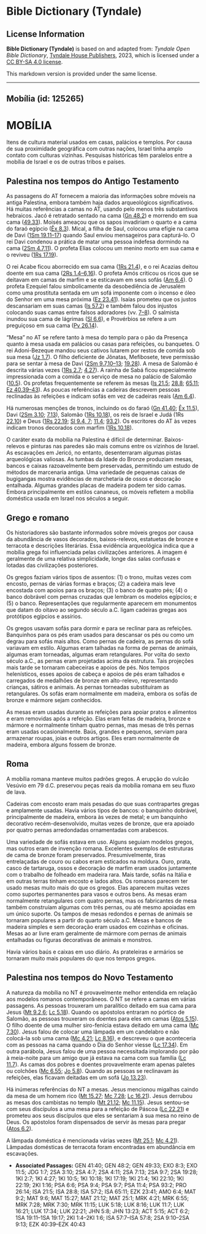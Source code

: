 # Bible Dictionary (Tyndale)

## License Information

**Bible Dictionary (Tyndale)** is based on and adapted from: _Tyndale Open Bible Dictionary_, [Tyndale House Publishers](https://tyndaleopenresources.com/), 2023, which is licensed under a [CC BY-SA 4.0 license](https://creativecommons.org/licenses/by-sa/4.0/legalcode.en).

This markdown version is provided under the same license.



--------------------------------

## Mobília (id: 125265)

MOBÍLIA
=======

Itens de cultura material usados em casas, palácios e templos. Por causa de sua proximidade geográfica com outras nações, Israel tinha amplo contato com culturas vizinhas. Pesquisas históricas têm paralelos entre a mobília de Israel e os de outras tribos e países.

Palestina nos tempos do Antigo Testamento
-----------------------------------------

As passagens do AT fornecem a maioria das informações sobre móveis na antiga Palestina, embora também haja dados arqueológicos significativos. Há muitas referências a camas no AT, usando pelo menos três substantivos hebraicos. Jacó é retratado sentado na cama ([Gn 48\.2](https://ref.ly/Gen48:2)) e morrendo em sua cama ([49\.33](https://ref.ly/Gen49:33)). Moisés ameaçou que os sapos invadiriam o quarto e a cama do faraó egípcio ([Êx 8\.3](https://ref.ly/Exod8:3)). Mical, a filha de Saul, colocou uma efígie na cama de Davi ([1Sm 19\.11–17](https://ref.ly/1Sam19:11-1Sam19:17)) quando Saul enviou mensageiros para capturá\-lo. O rei Davi condenou a prática de matar uma pessoa indefesa dormindo na cama ([2Sm 4\.7,11](https://ref.ly/2Sam4:7)). O profeta Elias colocou um menino morto em sua cama e o reviveu ([1Rs 17\.19](https://ref.ly/1Kgs17:19)).

O rei Acabe ficou aborrecido em sua cama ([1Rs 21\.4](https://ref.ly/1Kgs21:4)), e o rei Acazias deitou doente em sua cama ([2Rs 1\.4–6,16](https://ref.ly/2Kgs1:4-2Kgs1:6)). O profeta Amós criticou os ricos que se deitavam em camas de marfim e se esticavam em seus sofás ([Am 6\.4](https://ref.ly/Amos6:4)). O profeta Ezequiel falou simbolicamente da desobediência de Jerusalém como uma prostituta sentada em um sofá imponente com o incenso e óleo do Senhor em uma mesa próxima ([Ez 23\.41](https://ref.ly/Ezek23:41)). Isaías prometeu que os justos descansariam em suas camas ([Is 57\.2](https://ref.ly/Isa57:2)) e também falou dos injustos colocando suas camas entre falsos adoradores (vv. [7–8](https://ref.ly/Isa57:7-Isa57:8)). O salmista inundou sua cama de lágrimas ([Sl 6\.6](https://ref.ly/Ps6:6)), e Provérbios se refere a um preguiçoso em sua cama ([Pv 26\.14](https://ref.ly/Prov26:14)).

“Mesa” no AT se refere tanto à mesa do templo para o pão da Presença quanto à mesa usada em palácios ou casas para refeições, ou banquetes. O rei Adoni\-Bezeque mandou seus cativos lutarem por restos de comida sob sua mesa ([Jz 1\.7](https://ref.ly/Judg1:7)). O filho deficiente de Jônatas, Mefibosete, teve permissão para se sentar à mesa de Davi ([2Sm 9\.7,10–13](https://ref.ly/2Sam9:7); [19\.28](https://ref.ly/2Sam19:28)). A mesa de Salomão é descrita várias vezes ([1Rs 2\.7](https://ref.ly/1Kgs2:7); [4\.27](https://ref.ly/1Kgs4:27)). A rainha de Sabá ficou especialmente impressionada com a comida e o serviço de mesa no palácio de Salomão ([10\.5](https://ref.ly/1Kgs10:5)). Os profetas frequentemente se referem às mesas ([Is 21\.5](https://ref.ly/Isa21:5); [28\.8](https://ref.ly/Isa28:8); [65\.11](https://ref.ly/Isa65:11); [Ez 40\.39–43](https://ref.ly/Ezek40:39-Ezek40:43)). As poucas referências a cadeiras descrevem pessoas reclinadas às refeições e indicam sofás em vez de cadeiras reais ([Am 6\.4](https://ref.ly/Amos6:4)).

Há numerosas menções de tronos, incluindo os do faraó ([Gn 41\.40](https://ref.ly/Gen41:40); [Êx 11\.5](https://ref.ly/Exod11:5)), Davi ([2Sm 3\.10](https://ref.ly/2Sam3:10); [7\.13](https://ref.ly/2Sam7:13)), Salomão ([1Rs 10\.18](https://ref.ly/1Kgs10:18)), os reis de Israel e Judá (1Rs [22\.10](https://ref.ly/1Kgs22:10)) e Deus ([1Rs 22\.19](https://ref.ly/1Kgs22:19); [Sl 9\.4, 7](https://ref.ly/Ps9:4); [11\.4](https://ref.ly/Ps11:4); [93\.2](https://ref.ly/Ps93:2)). Os escritores do AT às vezes indicam tronos decorados com marfim ([1Rs 10\.18](https://ref.ly/1Kgs10:18)).

O caráter exato da mobília na Palestina é difícil de determinar. Baixos\-relevos e pinturas nas paredes são mais comuns entre os vizinhos de Israel. As escavações em Jericó, no entanto, desenterraram algumas pistas arqueológicas valiosas. As tumbas da Idade do Bronze produziam mesas, bancos e caixas razoavelmente bem preservadas, permitindo um estudo de métodos de marcenaria antiga. Uma variedade de pequenas caixas de bugigangas mostra evidências de marchetaria de ossos e decoração entalhada. Algumas grandes placas de madeira podem ter sido camas. Embora principalmente em estilos cananeus, os móveis refletem a mobília doméstica usada em Israel nos séculos a seguir.

Grego e romano
--------------

Os historiadores são bastante informados sobre móveis gregos por causa da abundância de vasos decorados, baixos\-relevos, estatuetas de bronze e terracota e descrições literárias. Essa evidência arqueológica indica que a mobília grega foi influenciada pelas civilizações anteriores. A imagem é geralmente de uma relativa simplicidade, longe das salas confusas e lotadas das civilizações posteriores.

Os gregos faziam vários tipos de assentos: (1\) o trono, muitas vezes com encosto, pernas de várias formas e braços; (2\) a cadeira mais leve encostada com apoios para os braços; (3\) o banco de quatro pés; (4\) o banco dobrável com pernas cruzadas que lembram os modelos egípcios; e (5\) o banco. Representações que regularmente aparecem em monumentos que datam do oitavo ao segundo século a.C. ligam cadeiras gregas aos protótipos egípcios e assírios.

Os gregos usavam sofás para dormir e para se reclinar para as refeições. Banquinhos para os pés eram usados para descansar os pés ou como um degrau para sofás mais altos. Como pernas de cadeira, as pernas do sofá variavam em estilo. Algumas eram talhadas na forma de pernas de animais, algumas eram torneadas, algumas eram retangulares. Por volta do sexto século a.C., as pernas eram projetadas acima da estrutura. Tais projeções mais tarde se tornaram cabeceiras e apoios de pés. Nos tempos helenísticos, esses apoios de cabeça e apoios de pés eram talhados e carregados de medalhões de bronze em alto\-relevo, representando crianças, sátiros e animais. As pernas torneadas substituíram as retangulares. Os sofás eram normalmente em madeira, embora os sofás de bronze e mármore sejam conhecidos.

As mesas eram usadas durante as refeições para apoiar pratos e alimentos e eram removidas após a refeição. Elas eram feitas de madeira, bronze e mármore e normalmente tinham quatro pernas, mas mesas de três pernas eram usadas ocasionalmente. Baús, grandes e pequenos, serviam para armazenar roupas, joias e outros artigos. Eles eram normalmente de madeira, embora alguns fossem de bronze.

Roma
----

A mobília romana manteve muitos padrões gregos. A erupção do vulcão Vesúvio em 79 d.C. preservou peças reais da mobília romana em seu fluxo de lava.

Cadeiras com encosto eram mais pesadas do que suas contrapartes gregas e amplamente usadas. Havia vários tipos de bancos: o banquinho dobrável, principalmente de madeira, embora às vezes de metal; e um banquinho decorativo recém\-desenvolvido, muitas vezes de bronze, que era apoiado por quatro pernas arredondadas ornamentadas com arabescos.

Uma variedade de sofás estava em uso. Alguns seguiam modelos gregos, mas outros eram de invenção romana. Excelentes exemplos de estruturas de cama de bronze foram preservados. Presumivelmente, tiras entrelaçadas de couro ou cabos eram esticados na moldura. Ouro, prata, casco de tartaruga, ossos e decoração de marfim eram usados juntamente com o trabalho de folheado em madeira rara. Mais tarde, sofás na Itália e em outras terras tinham encosto e lados altos. Os romanos parecem ter usado mesas muito mais do que os gregos. Elas aparecem muitas vezes como suportes permanentes para vasos e outros bens. As mesas eram normalmente retangulares com quatro pernas, mas os fabricantes de mesa também construíam algumas com três pernas, ou até mesmo apoiadas em um único suporte. Os tampos de mesas redondos e pernas de animais se tornaram populares a partir do quarto século a.C. Mesas e bancos de madeira simples e sem decoração eram usados em cozinhas e oficinas. Mesas ao ar livre eram geralmente de mármore com pernas de animais entalhadas ou figuras decorativas de animais e monstros.

Havia vários baús e caixas em uso diário. As prateleiras e armários se tornaram muito mais populares do que nos tempos gregos.

Palestina nos tempos do Novo Testamento
---------------------------------------

A natureza da mobília no NT é provavelmente melhor entendida em relação aos modelos romanos contemporâneos. O NT se refere a camas em várias passagens. As pessoas trouxeram um paralítico deitado em sua cama para Jesus ([Mt 9\.2,6](https://ref.ly/Matt9:2); [Lc 5\.18](https://ref.ly/Luke5:18)). Quando os apóstolos entraram no pórtico de Salomão, as pessoas trouxeram os doentes para eles em camas ([Atos 5\.15](https://ref.ly/Acts5:15)). O filho doente de uma mulher siro\-fenícia estava deitado em uma cama ([Mc 7\.30](https://ref.ly/Mark7:30)). Jesus falou de colocar uma lâmpada em um candelabro e não colocá\-la sob uma cama ([Mc 4\.21](https://ref.ly/Mark4:21); [Lc 8\.16](https://ref.ly/Luke8:16)), e descreveu o que aconteceria com as pessoas na cama quando o Dia do Senhor viesse ([Lc 17\.34](https://ref.ly/Luke17:34)). Em outra parábola, Jesus falou de uma pessoa necessitada implorando por pão à meia\-noite para um amigo que já estava na cama com sua família ([Lc 11\.7](https://ref.ly/Luke11:7)). As camas dos pobres e doentes provavelmente eram apenas paletes ou colchões ([Mc 6\.55](https://ref.ly/Mark6:55); [Jo 5\.8](https://ref.ly/John5:8)). Quando as pessoas se reclinavam às refeições, elas ficavam deitadas em um sofá ([Jo 13\.23](https://ref.ly/John13:23)).

Há inúmeras referências do NT a mesas. Jesus mencionou migalhas caindo da mesa de um homem rico ([Mt 15\.27](https://ref.ly/Matt15:27); [Mc 7\.28](https://ref.ly/Mark7:28); [Lc 16\.21](https://ref.ly/Luke16:21)). Jesus derrubou as mesas dos cambistas no templo ([Mt 21\.12](https://ref.ly/Matt21:12); [Mc 11\.15](https://ref.ly/Mark11:15)). Jesus sentou\-se com seus discípulos a uma mesa para a refeição de Páscoa ([Lc 22\.21](https://ref.ly/Luke22:21)) e prometeu aos seus discípulos que eles se sentariam à sua mesa no reino de Deus. Os apóstolos foram dispensados de servir às mesas para pregar ([Atos 6\.2](https://ref.ly/Acts6:2)).

A lâmpada doméstica é mencionada várias vezes ([Mt 25\.1](https://ref.ly/Matt25:1); [Mc 4\.21](https://ref.ly/Mark4:21)). Lâmpadas domésticas de terracota foram encontradas em abundância em escavações.

* **Associated Passages:** GEN 41:40; GEN 48:2; GEN 49:33; EXO 8:3; EXO 11:5; JDG 1:7; 2SA 3:10; 2SA 4:7; 2SA 4:11; 2SA 7:13; 2SA 9:7; 2SA 19:28; 1KI 2:7; 1KI 4:27; 1KI 10:5; 1KI 10:18; 1KI 17:19; 1KI 21:4; 1KI 22:10; 1KI 22:19; 2KI 1:16; PSA 6:6; PSA 9:4; PSA 9:7; PSA 11:4; PSA 93:2; PRO 26:14; ISA 21:5; ISA 28:8; ISA 57:2; ISA 65:11; EZK 23:41; AMO 6:4; MAT 9:2; MAT 9:6; MAT 15:27; MAT 21:12; MAT 25:1; MRK 4:21; MRK 6:55; MRK 7:28; MRK 7:30; MRK 11:15; LUK 5:18; LUK 8:16; LUK 11:7; LUK 16:21; LUK 17:34; LUK 22:21; JHN 5:8; JHN 13:23; ACT 5:15; ACT 6:2; 1SA 19:11–1SA 19:17; 2KI 1:4–2KI 1:6; ISA 57:7–ISA 57:8; 2SA 9:10–2SA 9:13; EZK 40:39–EZK 40:43

